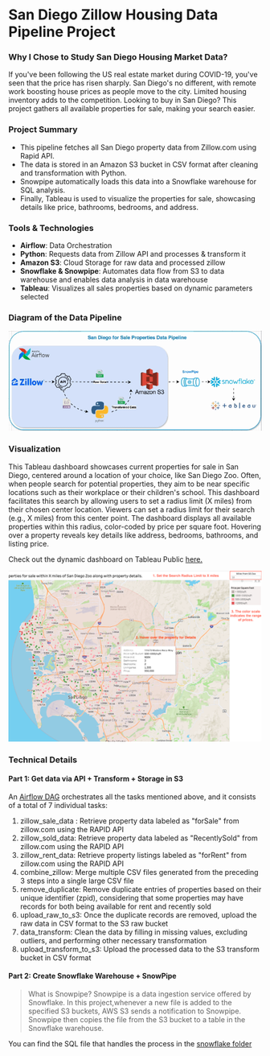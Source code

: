 # San Diego Zillow Housing Data Pipeline Project


### Why I Chose to Study San Diego Housing Market Data?

If you've been following the US real estate market during COVID-19, you've seen that the price has risen sharply. San Diego's no different, with remote work boosting house prices as people move to the city. Limited housing inventory adds to the competition. Looking to buy in San Diego? This project gathers all available properties for sale, making your search easier.

### Project Summary

* This pipeline fetches all San Diego property data from Zillow.com using Rapid API.
* The data is stored in an Amazon S3 bucket in CSV format after cleaning and transformation with Python. 
* Snowpipe automatically loads this data into a Snowflake warehouse for SQL analysis.
* Finally, Tableau is used to visualize the properties for sale, showcasing details like price, bathrooms, bedrooms, and address.

### Tools & Technologies

* __Airflow__: Data Orchestration
* __Python__: Requests data from Zillow API and processes & transform it
* __Amazon S3__: Cloud Storage for raw data and processed zillow 
* __Snowflake & Snowpipe__: Automates data flow from S3 to data warehouse and enables data analysis in data warehouse
* __Tableau__: Visualizes all sales properties based on dynamic parameters selected


### Diagram of the Data Pipeline
![Pipeline Diagram](https://github.com/shumeng-ops/San-Diego-Zillow-API-Data-Pipeline/blob/main/visualization/data%20pipeline.gif)

### Visualization

This Tableau dashboard showcases current properties for sale in San Diego, centered around a location of your choice, like San Diego Zoo. Often, when people search for potential properties, they aim to be near specific locations such as their workplace or their children's school. This dashboard facilitates this search by allowing users to set a radius limit (X miles) from their chosen center location. Viewers can set a radius limit for their search (e.g., X miles) from this center point. The dashboard displays all available properties within this radius, color-coded by price per square foot. Hovering over a property reveals key details like address, bedrooms, bathrooms, and listing price.

Check out the dynamic dashboard on Tableau Public [here.](https://public.tableau.com/app/profile/shumeng.shi/viz/SanDiegoZonePropertySalesAnalysis/SanDiegoForSalePropertyZoo)


<img src="https://github.com/shumeng-ops/San-Diego-Zillow-API-Data-Pipeline/blob/main/visualization/screenshot%20.png"/>



### Technical Details

#### Part 1: Get data via API + Transform + Storage in S3
An [Airflow DAG](https://github.com/shumeng-ops/San-Diego-Zillow-API-Data-Pipeline/blob/main/airflow/dags/zillow_analytics.py) orchestrates all the tasks mentioned above, and it consists of a total of 7 individual tasks:
1. zillow_sale_data : Retrieve property data labeled as "forSale" from zillow.com using the RAPID API 
2. zillow_sold_data: Retrieve property data labeled as "RecentlySold" from zillow.com using the RAPID API
3. zillow_rent_data: Retrieve property listings labeled as "forRent" from zillow.com using the RAPID API
4. combine_zillow: Merge multiple CSV files generated from the preceding 3 steps into a single large CSV file
5. remove_duplicate: Remove duplicate entries of properties based on their unique identifier (zpid), considering that some properties may have records for both being available for rent and recently sold
6. upload_raw_to_s3: Once the duplicate records are removed, upload the raw data in CSV format to the S3 raw bucket
7. data_transform: Clean the data by filling in missing values, excluding outliers, and performing other necessary transformation
8. upload_transform_to_s3: Upload the processed data to the S3 transform bucket in CSV format

#### Part 2: Create Snowflake Warehouse + SnowPipe

> What is Snowpipe?
Snowpipe is a data ingestion service offered by Snowflake. In this project,whenever a new file is added to the specified S3 buckets, AWS S3 sends a notification to Snowpipe. Snowpipe then copies the file from the S3 bucket to a table in the Snowflake warehouse.

You can find the SQL file that handles the process in the [snowflake folder](https://github.com/shumeng-ops/San-Diego-Zillow-API-Data-Pipeline/tree/main/snowflake)